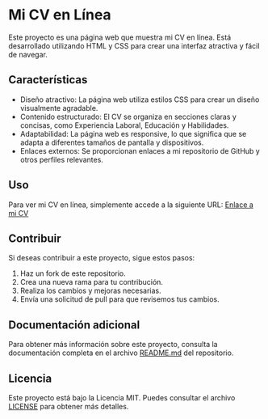 # Mi CV en Línea

Este proyecto es una página web que muestra mi CV en línea. Está desarrollado utilizando HTML y CSS para crear una interfaz atractiva y fácil de navegar.

## Características

- Diseño atractivo: La página web utiliza estilos CSS para crear un diseño visualmente agradable.
- Contenido estructurado: El CV se organiza en secciones claras y concisas, como Experiencia Laboral, Educación y Habilidades.
- Adaptabilidad: La página web es responsive, lo que significa que se adapta a diferentes tamaños de pantalla y dispositivos.
- Enlaces externos: Se proporcionan enlaces a mi repositorio de GitHub y otros perfiles relevantes.

## Uso

Para ver mi CV en línea, simplemente accede a la siguiente URL: [Enlace a mi CV]([https://juancetocasta.github.io/Projecto-numero-1/])

## Contribuir

Si deseas contribuir a este proyecto, sigue estos pasos:

1. Haz un fork de este repositorio.
2. Crea una nueva rama para tu contribución.
3. Realiza los cambios y mejoras necesarias.
4. Envía una solicitud de pull para que revisemos tus cambios.

## Documentación adicional

Para obtener más información sobre este proyecto, consulta la documentación completa en el archivo [README.md](README.md) del repositorio.

## Licencia

Este proyecto está bajo la Licencia MIT. Puedes consultar el archivo [LICENSE](LICENSE) para obtener más detalles.
